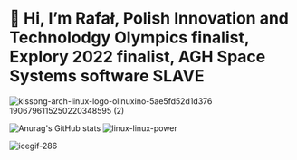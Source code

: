 # 👋 Hi, I’m Rafał, Polish Innovation and Technolodgy Olympics finalist, Explory 2022 finalist, AGH Space Systems software SLAVE
![kisspng-arch-linux-logo-olinuxino-5ae5fd52d1d376 1906796115250220348595 (2)](https://github.com/CppEnjoyer69/CppEnjoyer69/assets/102436271/4a3da021-219d-4636-8359-04442da31c2e)

![Anurag's GitHub stats](https://github-readme-stats.vercel.app/api?username=CppEnjoyer69&show_icons=true&theme=radical) ![linux-linux-power](https://github.com/CppEnjoyer69/CppEnjoyer69/assets/102436271/6755f744-5df7-49dd-bd81-f04296da77e6)


![icegif-286](https://github.com/CppEnjoyer69/CppEnjoyer69/assets/102436271/c9dd06a5-d2b7-4121-8811-aa0c3ab56f2e)


